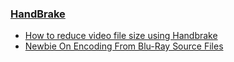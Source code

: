 ### [HandBrake](https://handbrake.fr/)

- [How to reduce video file size using Handbrake](https://steamcommunity.com/sharedfiles/filedetails/?id=1856527757)
- [Newbie On Encoding From Blu-Ray Source Files](https://www.reddit.com/r/handbrake/comments/qas35a/newbie_on_encoding_from_bluray_source_files/ )